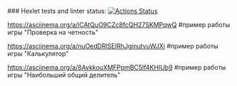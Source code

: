 \### Hexlet tests and linter status:
[![Actions Status](https://github.com/DEGTEVUWU/java-project-61/actions/workflows/hexlet-check.yml/badge.svg)](https://github.com/DEGTEVUWU/java-project-61/actions)

https://asciinema.org/a/iCAtQuO9CZc8fcQH27SKMPqwQ 
#пример работы игры "Проверка на четность"

https://asciinema.org/a/nuOedDRlSElRhJginutvuWJXi
#пример работы игры "Калькулятор"

https://asciinema.org/a/8AvkkouXMFPpmBC5lf4KHIUb9
#пример работы игры "Наибольший общий делитель"

